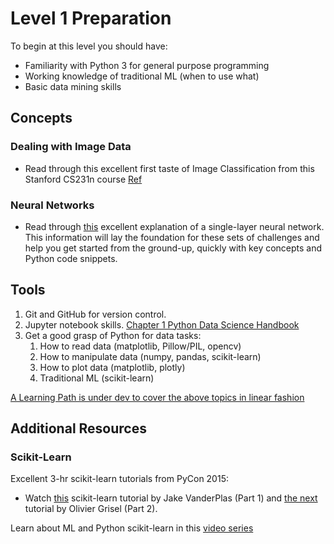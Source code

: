 # Level 1 Preparation

To begin at this level you should have:

- Familiarity with Python 3 for general purpose programming
- Working knowledge of traditional ML (when to use what)
- Basic data mining skills

## Concepts

### Dealing with Image Data

- Read through this excellent first taste of Image Classification from this Stanford CS231n course [Ref](http://cs231n.github.io/classification/)

### Neural Networks

* Read through [this](http://sebastianraschka.com/Articles/2015_singlelayer_neurons.html) excellent explanation of a single-layer neural network.  This information will lay the foundation for these sets of challenges and help you get started from the ground-up, quickly with key concepts and Python code snippets.


## Tools

1. Git and GitHub for version control.
2. Jupyter notebook skills. [Chapter 1 Python Data Science Handbook](https://jakevdp.github.io/PythonDataScienceHandbook/)
1. Get a good grasp of Python for data tasks:
    1. How to read data (matplotlib, Pillow/PIL, opencv)
    2. How to manipulate data (numpy, pandas, scikit-learn) 
    3. How to plot data (matplotlib, plotly)
    4. Traditional ML (scikit-learn)

[A Learning Path is under dev to cover the above topics in linear fashion]()



## Additional Resources

### Scikit-Learn

Excellent 3-hr scikit-learn tutorials from PyCon 2015:

- Watch [this](https://www.youtube.com/watch?v=L7R4HUQ-eQ0) scikit-learn tutorial by Jake VanderPlas (Part 1) and [the next](https://www.youtube.com/watch?v=oGqGxvqA9-k) tutorial by Olivier Grisel (Part 2).

Learn about ML and Python scikit-learn in this [video series](https://www.youtube.com/playlist?list=PL5-da3qGB5ICeMbQuqbbCOQWcS6OYBr5A)


